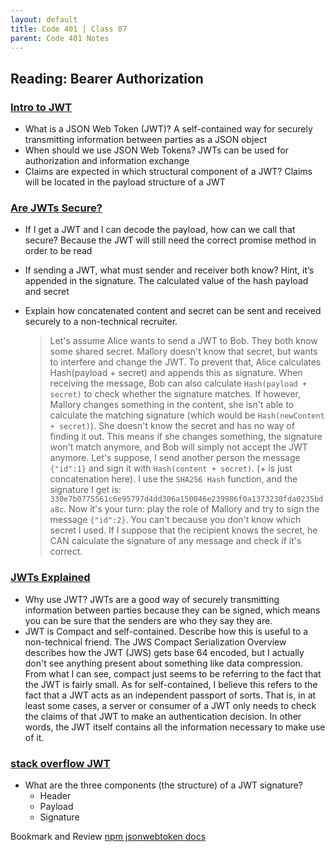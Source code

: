 ```yaml
---
layout: default
title: Code 401 | Class 07
parent: Code 401 Notes
---
```


## Reading: Bearer Authorization

### [Intro to JWT](https://jwt.io/introduction/)

* What is a JSON Web Token (JWT)?
A self-contained way for securely transmitting information between parties as a JSON object
* When should we use JSON Web Tokens?
JWTs can be used for authorization and information exchange
* Claims are expected in which structural component of a JWT?
Claims will be located in the payload structure of a JWT

### [Are JWTs Secure?](https://stackoverflow.com/questions/27301557/if-you-can-decode-jwt-how-are-they-secure)

* If I get a JWT and I can decode the payload, how can we call that secure?
Because the JWT will still need the correct promise method in order to be read
* If sending a JWT, what must sender and receiver both know? Hint, it’s appended in the signature.
The calculated value of the hash payload and secret
* Explain how concatenated content and secret can be sent and received securely to a non-technical recruiter.

  >   Let's assume Alice wants to send a JWT to Bob. They both know some shared secret. Mallory doesn't know that secret, but wants to interfere and change the JWT. To prevent that, Alice calculates Hash(payload + secret) and appends this as signature.
When receiving the message, Bob can also calculate `Hash(payload + secret)` to check whether the signature matches. If however, Mallory changes something in the content, she isn't able to calculate the matching signature (which would be `Hash(newContent + secret)`). She doesn't know the secret and has no way of finding it out. This means if she changes something, the signature won't match anymore, and Bob will simply not accept the JWT anymore.
Let's suppose, I send another person the message `{"id":1}` and sign it with `Hash(content + secret)`. (+ is just concatenation here). I use the `SHA256 Hash` function, and the signature I get is: `330e7b0775561c6e95797d4dd306a150046e239986f0a1373230fda0235bda8c`. Now it's your turn: play the role of Mallory and try to sign the message `{"id":2}`. You can't because you don't know which secret I used. If I suppose that the recipient knows the secret, he CAN calculate the signature of any message and check if it's correct.

### [JWTs Explained](https://www.youtube.com/watch?v=926mknSW9Lo)

* Why use JWT?
JWTs are a good way of securely transmitting information between parties because they can be signed, which means you can be sure that the senders are who they say they are.
* JWT is Compact and self-contained. Describe how this is useful to a non-technical friend.
The JWS Compact Serialization Overview describes how the JWT (JWS) gets base 64 encoded, but I actually don't see anything present about something like data compression. From what I can see, compact just seems to be referring to the fact that the JWT is fairly small.
As for self-contained, I believe this refers to the fact that a JWT acts as an independent passport of sorts. That is, in at least some cases, a server or consumer of a JWT only needs to check the claims of that JWT to make an authentication decision. In other words, the JWT itself contains all the information necessary to make use of it.

### [stack overflow JWT](https://stackoverflow.com/questions/57086586/jwts-compact-and-self-contained)

* What are the three components (the structure) of a JWT signature?
  * Header
  * Payload
  * Signature

Bookmark and Review
[npm jsonwebtoken docs](https://www.npmjs.com/package/jsonwebtoken)
